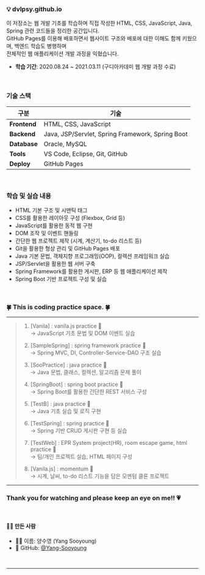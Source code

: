 ### 💡 dvlpsy.github.io

이 저장소는 웹 개발 기초를 학습하며 직접 작성한 HTML, CSS, JavaScript, Java, Spring 관련 코드들을 정리한 공간입니다.  
GitHub Pages를 이용해 배포하면서 웹사이트 구조와 배포에 대한 이해도 함께 키웠으며, 백엔드 학습도 병행하며 \
전체적인 웹 애플리케이션 개발 과정을 익혔습니다.

- **학습 기간**: 2020.08.24 ~ 2021.03.11 (구디아카데미 웹 개발 과정 수료)

<br/>

### 기술 스택

| 구분 | 기술 |
|------|------|
| **Frontend** | HTML, CSS, JavaScript |
| **Backend** | Java, JSP/Servlet, Spring Framework, Spring Boot |
| **Database** | Oracle, MySQL |
| **Tools** | VS Code, Eclipse, Git, GitHub |
| **Deploy** | GitHub Pages |

<br/>

### 학습 및 실습 내용

- HTML 기본 구조 및 시맨틱 태그
- CSS를 활용한 레이아웃 구성 (Flexbox, Grid 등)
- JavaScript를 활용한 동적 웹 구현
- DOM 조작 및 이벤트 핸들링
- 간단한 웹 프로젝트 제작 (시계, 계산기, to-do 리스트 등)
- Git을 활용한 형상 관리 및 GitHub Pages 배포
- Java 기본 문법, 객체지향 프로그래밍(OOP), 컬렉션 프레임워크 실습
- JSP/Servlet을 활용한 웹 서버 구축
- Spring Framework를 활용한 게시판, ERP 등 웹 애플리케이션 제작
- Spring Boot 기반 프로젝트 구성 및 실습

<br/>

### :four_leaf_clover: This is coding practice space. :four_leaf_clover:
***
> 1. [Vanila] : vanila.js practice :tulip:  
>  → JavaScript 기초 문법 및 DOM 이벤트 실습  
>  
> 2. [SampleSpring] : spring framework practice :rose:  
>  → Spring MVC, DI, Controller-Service-DAO 구조 실습  
>  
> 3. [SooPractice] : java practice :sunflower:  
>  → Java 문법, 클래스, 컬렉션, 알고리즘 문제 풀이  
>  
> 4. [SpringBoot] : spring boot practice :palm_tree:  
>  → Spring Boot를 활용한 간단한 REST 서비스 구성  
>  
> 5. [TestB] : java practice :blossom:  
>  → Java 기초 실습 및 로직 구현  
>  
> 6. [TestSpring] : spring practice :maple_leaf:  
>  → Spring 기반 CRUD 게시판 구현 등 실습  
>  
> 7. [TestWeb] : EPR System project(HR), room escape game, html practice :cactus:  
>  → 팀/개인 프로젝트 실습, HTML 페이지 구성  
>  
> 8. [Vanila.js] : momentum :hibiscus:  
>  → 시계, 날씨, to-do 리스트 기능을 담은 모멘텀 클론 프로젝트  
***
### Thank you for watching and please keep an eye on me!! :heartpulse:

<br/>

#### 🙋‍♀️ 만든 사람

- 👩‍💻 이름: 양수영 (Yang Sooyoung)
- 🔗 GitHub: [@Yang-Sooyoung](https://github.com/Yang-Sooyoung)

<br/>

---
